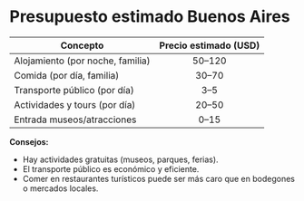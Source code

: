 # Presupuesto estimado Buenos Aires

| Concepto               | Precio estimado (USD) |
|------------------------|:--------------------:|
| Alojamiento (por noche, familia) | 50–120           |
| Comida (por día, familia)        | 30–70            |
| Transporte público (por día)     | 3–5              |
| Actividades y tours (por día)    | 20–50            |
| Entrada museos/atracciones       | 0–15             |

**Consejos:**
- Hay actividades gratuitas (museos, parques, ferias).
- El transporte público es económico y eficiente.
- Comer en restaurantes turísticos puede ser más caro que en bodegones o mercados locales.